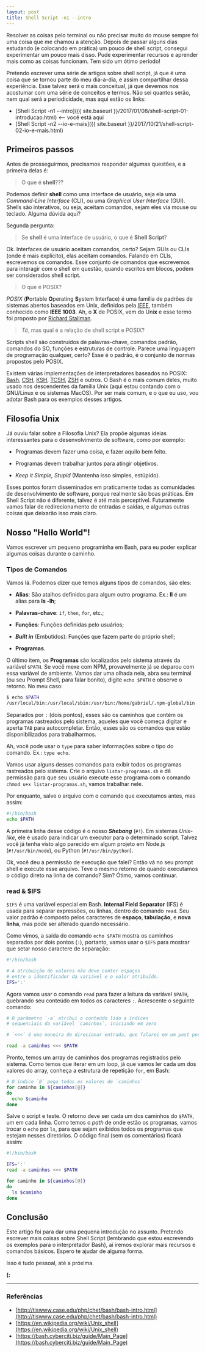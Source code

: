 ```yaml
---
layout: post
title: Shell Script -n1 --intro
---
```


Resolver as coisas pelo terminal ou não precisar muito do mouse sempre foi uma coisa que me chamou a atenção. Depois de passar alguns dias estudando (e colocando em prática) um pouco de shell script, consegui experimentar um pouco mais disso. Pude experimentar recursos e aprender mais como as coisas funcionam. Tem sido um ótimo período!

Pretendo escrever uma série de artigos sobre shell script, já que é uma coisa que se tornou parte do meu dia-a-dia, e assim compartilhar dessa experiência. Esse talvez será o mais conceitual, já que devemos nos acostumar com uma série de conceitos e termos. Não sei quantos serão, nem qual será a periodicidade, mas aqui estão os links:

* [Shell Script -n1 --intro]({{ site.baseurl }}/2017/01/08/shell-script-01-introducao.html) <-- você está aqui
* [Shell Script -n2 --io-e-mais]({{ site.baseurl }}/2017/10/21/shell-script-02-io-e-mais.html)


## Primeiros passos

Antes de prosseguirmos, precisamos responder algumas questões, e a primeira delas é:

> O que é **shell**???

Podemos definir **shell** como uma interface de usuário, seja ela uma *Command-Line Interface* (CLI), ou uma *Graphical User Interface* (GUI). Shells são interativos, ou seja, aceitam comandos, sejam eles via mouse ou teclado. Alguma dúvida aqui?

Segunda pergunta:

> Se **shell** é uma interface de usuário, o que é **Shell Script**?

Ok. Interfaces de usuário aceitam comandos, certo? Sejam GUIs ou CLIs (onde é mais explícito), elas aceitam comandos. Falando em CLIs, escrevemos os comandos. Esse conjunto de comandos que escrevemos para interagir com o shell em questão, quando escritos em blocos, podem ser considerados shell script.

> O que é POSIX?

*POSIX* (**P**ortable **O**perating **S**ystem **I**nterface) é uma família de padrões de sistemas abertos baseados em Unix, definidos pela [IEEE](http://www.ieee.org/index.html), também conhecido como **IEEE 1003**. Ah, o **X** de POSIX, vem do Uni**x** e esse termo foi proposto por [Richard Stallman](https://en.wikipedia.org/wiki/Richard_Stallman).

> *Tá*, mas qual é a relação de shell script e POSIX?

Scripts shell são construídos de palavras-chave, comandos padrão, comandos do SO, funções e estruturas de controle. Parece uma linguagem de programação qualquer, certo? Esse é o padrão, é o conjunto de normas propostos pelo POSIX.

Existem várias implementações de interpretadores baseados no POSIX: [Bash](https://www.gnu.org/software/bash/), [CSH](https://en.wikipedia.org/wiki/C_shell), [KSH](https://en.wikipedia.org/wiki/KornShell), [TCSH](https://en.wikipedia.org/wiki/Tcsh), [ZSH](https://en.wikipedia.org/wiki/Z_shell) e outros. O Bash é o mais comum deles, muito usado nos descendentes da família Unix (aqui estou contando com o GNU/Linux e os sistemas MacOS). Por ser mais comum, e o que eu uso, vou adotar Bash para os exemplos desses artigos.

## Filosofia Unix

Já ouviu falar sobre a Filosofia Unix? Ela propõe algumas ideias interessantes para o desenvolvimento de software, como por exemplo:

* Programas devem fazer uma coisa, e fazer aquilo bem feito.

* Programas devem trabalhar juntos para atingir objetivos.

* *Keep it Simple, Stupid* (Mantenha isso simples, estúpido).

Esses pontos foram disseminados em praticamente todas as comunidades de desenvolvimento de software, porque realmente são boas práticas. Em Shell Script não é diferente, talvez é até mais perceptível. Futuramente vamos falar de redirecionamento de entradas e saídas, e algumas outras coisas que deixarão isso mais claro.

## Nosso "Hello World"!

Vamos escrever um pequeno programinha em Bash, para eu poder explicar algumas coisas durante o caminho.

### Tipos de Comandos

Vamos lá. Podemos dizer que temos alguns tipos de comandos, são eles:

* **Alias**: São atalhos definidos para algum outro programa. Ex.: **ll** é um alias para **ls -lh**;

* **Palavras-chave**: `if`, `then`, `for`, etc.;

* **Funções**: Funções definidas pelo usuários;

* ***Built in*** (Embutidos): Funções que fazem parte do próprio shell;

* **Programas**.

O último item, os **Programas** são localizados pelo sistema através da variável `$PATH`. Se você mexe com NPM, provavelmente já se deparou com essa variável de ambiente. Vamos dar uma olhada nela, abra seu terminal (ou seu Prompt Shell, para falar bonito), digite `echo $PATH` e observe o retorno. No meu caso:

```sh
$ echo $PATH
/usr/local/bin:/usr/local/sbin:/usr/bin:/home/gabriel/.npm-global/bin
```

Separados por `:` (dois pontos), esses são os caminhos que contém os programas rastreados pelo sistema, aqueles que você começa digitar e aperta `TAB` para autocompletar. Então, esses são os comandos que estão disponibilizados para trabalharmos.

Ah, você pode usar o `type` para saber informações sobre o tipo do comando. Ex.: `type echo`.

Vamos usar alguns desses comandos para exibir todos os programas rastreados pelo sistema. Crie o arquivo `listar-programas.sh` e dê permissão para que seu usuário execute esse programa com o comando `chmod u+x listar-programas.sh`, vamos trabalhar nele.

Por enquanto, salve o arquivo com o comando que executamos antes, mas assim:

```sh
#!/bin/bash
echo $PATH
```

A primeira linha desse código é o nosso ***Shebang*** (`#!`). Em sistemas *Unix-like*, ele é usado para indicar um executor para o determinado script. Talvez você já tenha visto algo parecido em algum projeto em Node.js (`#!/usr/bin/node`), ou Python (`#!/usr/bin/python`).

Ok, você deu a permissão de execução que falei? Então vá no seu prompt shell e execute esse arquivo. Teve o mesmo retorno de quando executamos o código direto na linha de comando? Sim? Ótimo, vamos continuar.

### read & $IFS

`$IFS` é uma variável especial em Bash. **Internal Field Separator** (IFS) é usada para separar expressões, ou linhas, dentro do comando `read`. Seu valor padrão é composto pelos caracteres de **espaço**, **tabulação**, e **nova linha**, mas pode ser alterado quando necessário.

Como vimos, a saída do comando `echo $PATH` mostra os caminhos separados por dois pontos (`:`), portanto, vamos usar o `$IFS` para mostrar que setar nosso caractere de separação:

```sh
#!/bin/bash

# A atribuição de valores não deve conter espaços
# entre o identificador da variável e o valor atribuído.
IFS=':'
```

Agora vamos usar o comando `read` para fazer a leitura da variável `$PATH`, quebrando seu conteúdo em todos os caracteres `:`. Acrescente o seguinte comando:

```sh
# O parâmetro `-a` atribui o conteúdo lido a índices
# sequenciais da variável `caminhos`, iniciando em zero

# `<<<` é uma maneira de direcionar entrada, que falarei em um post posterior

read -a caminhos <<< $PATH
```

Pronto, temos um array de caminhos dos programas registrados pelo sistema. Como temos que iterar em um loop, já que vamos ler cada um dos valores do array, conheça a estrutura de repetição `for`, em Bash:

```sh
# O índice `@` pega todos os valores de `caminhos`
for caminho in ${caminhos[@]}
do
  echo $caminho
done
```

Salve o script e teste. O retorno deve ser cada um dos caminhos do `$PATH`, um em cada linha. Como temos o *path* de onde estão os programas, vamos trocar o `echo` por `ls`, para que sejam exibidos todos os programas que estejam nesses diretórios. O código final (sem os comentários) ficará assim:

```sh
#!/bin/bash

IFS=':'
read -a caminhos <<< $PATH

for caminho in ${caminhos[@]}
do
  ls $caminho
done
```

## Conclusão

Este artigo foi para dar uma pequena introdução no assunto. Pretendo escrever mais coisas sobre Shell Script (lembrando que estou escrevendo os exemplos para o interpretador Bash), aí iremos explorar mais recursos e comandos básicos. Espero te ajudar de alguma forma.

Isso é tudo pessoal, até a próxima.

**(:**

---

### Referências
* [http://tiswww.case.edu/php/chet/bash/bash-intro.html](http://tiswww.case.edu/php/chet/bash/bash-intro.html)
* [https://en.wikipedia.org/wiki/Unix_shell](https://en.wikipedia.org/wiki/Unix_shell)
* [https://bash.cyberciti.biz/guide/Main_Page](https://bash.cyberciti.biz/guide/Main_Page)
